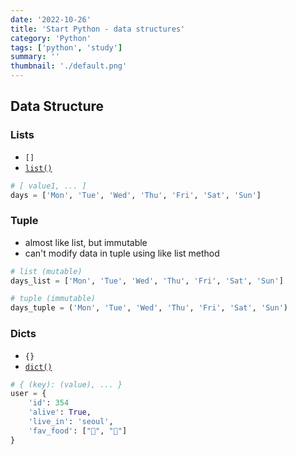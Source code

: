 ```yaml
---
date: '2022-10-26'
title: 'Start Python - data structures'
category: 'Python'
tags: ['python', 'study']
summary: ''
thumbnail: './default.png'
---
```


## Data Structure

### Lists
- `[]`
- [`list()`](https://docs.python.org/3/library/functions.html#func-list)
```python
# [ value1, ... ]
days = ['Mon', 'Tue', 'Wed', 'Thu', 'Fri', 'Sat', 'Sun']
```

### Tuple
- almost like list, but immutable
- can't modify data in tuple using like list method
```python
# list (mutable)
days_list = ['Mon', 'Tue', 'Wed', 'Thu', 'Fri', 'Sat', 'Sun']

# tuple (immutable)
days_tuple = ('Mon', 'Tue', 'Wed', 'Thu', 'Fri', 'Sat', 'Sun')
```

### Dicts
- `{}`
- [`dict()`](https://docs.python.org/3/library/functions.html#func-dict)
```python
# { (key): (value), ... }
user = {
	'id': 354
	'alive': True,
	'live_in': 'seoul',
	'fav_food': ["🍟", "🍞"]
}
```
